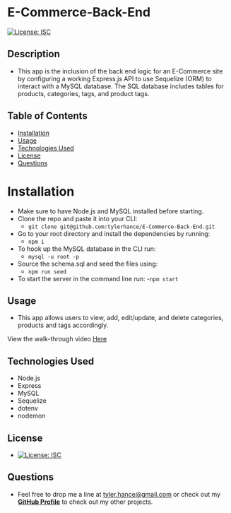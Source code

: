 # E-Commerce-Back-End

[![License: ISC](https://img.shields.io/badge/License-ISC-blue.svg)](https://opensource.org/licenses/ISC)

## Description 

- This app is the inclusion of the back end logic for an E-Commerce site by configuring a working Express.js API to use Sequelize (ORM) to interact with a MySQL database. The SQL database includes tables for products, categories, tags, and product tags. 

## Table of Contents

- [Installation](#installation)
- [Usage](#usage)
- [Technologies Used](#technologies-used)
- [License](#license)
- [Questions](#questions)

# Installation

- Make sure to have Node.js and MySQL installed before starting. 
- Clone the repo and paste it into your CLI:
    - `git clone git@github.com:tylerhance/E-Commerce-Back-End.git`
- Go to your root directory and install the dependencies by running:
    - `npm i` 
- To hook up the MySQL database in the CLI run:
    - `mysql -u root -p`
- Source the schema.sql and seed the files using:
    - `npm run seed`
- To start the server in the command line run:
    -`npm start`
## Usage

- This app allows users to view, add, edit/update, and delete categories, products and tags accordingly.

View the walk-through video [Here]()

## Technologies Used

- Node.js
- Express
- MySQL
- Sequelize
- dotenv
- nodemon
## License

- [![License: ISC](https://img.shields.io/badge/License-ISC-blue.svg)](https://opensource.org/licenses/ISC)

## Questions

- Feel free to drop me a line at <tyler.hance@gmail.com> or check out my **[GitHub Profile](https://github.com/tylerhance)** to check out my other projects.